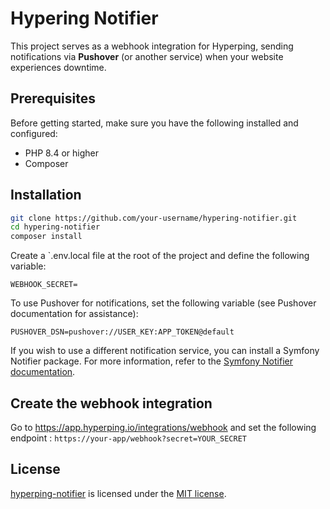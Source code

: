 # Hypering Notifier

This project serves as a webhook integration for Hyperping, sending notifications via **Pushover** (or another service) when your website experiences downtime.

## Prerequisites

Before getting started, make sure you have the following installed and configured:

- PHP 8.4 or higher
- Composer

## Installation

```bash
git clone https://github.com/your-username/hypering-notifier.git
cd hypering-notifier
composer install
```

Create a `.env.local file at the root of the project and define the following variable:

```
WEBHOOK_SECRET=
```

To use Pushover for notifications, set the following variable (see Pushover documentation for assistance):

```
PUSHOVER_DSN=pushover://USER_KEY:APP_TOKEN@default
```

If you wish to use a different notification service, you can install a Symfony Notifier package. For more information, refer to the [Symfony Notifier documentation](https://symfony.com/doc/current/notifier.html#notifier-push-channel).

## Create the webhook integration

Go to https://app.hyperping.io/integrations/webhook and set the following endpoint : `https://your-app/webhook?secret=YOUR_SECRET`

## License

[hyperping-notifier](https://github.com/notfloran/hyperping-notifier) is licensed under the [MIT license](LICENSE).
